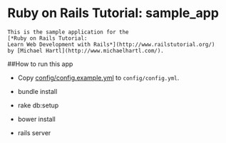 # Ruby on Rails Tutorial: sample_app
    This is the sample application for the
    [*Ruby on Rails Tutorial:
    Learn Web Development with Rails*](http://www.railstutorial.org/)
    by [Michael Hartl](http://www.michaelhartl.com/).

##How to run this app

- Copy [config/config.example.yml](config/config.example.yml) to `config/config.yml`.

- bundle install

- rake db:setup

- bower install

- rails server